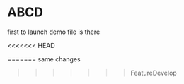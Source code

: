 # ABCD
first to launch
demo file is there

<<<<<<< HEAD

=======
same changes
>>>>>>> FeatureDevelop
